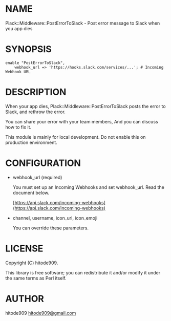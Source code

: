 # NAME

Plack::Middleware::PostErrorToSlack - Post error message to Slack when you app dies

# SYNOPSIS

    enable "PostErrorToSlack",
        webhook_url => 'https://hooks.slack.com/services/...'; # Incoming Webhook URL

# DESCRIPTION

When your app dies, Plack::Middleware::PostErrorToSlack posts the error to Slack, and rethrow the error.

You can share your error with your team members, And you can discuss how to fix it.

This module is mainly for local development. Do not enable this on production environment.

# CONFIGURATION

- webhook\_url (required)

    You must set up an Incoming Webhooks and set webhook\_url. Read the document below.

    [https://api.slack.com/incoming-webhooks](https://api.slack.com/incoming-webhooks)

- channel, username, icon\_url, icon\_emoji

    You can override these parameters.

# LICENSE

Copyright (C) hitode909.

This library is free software; you can redistribute it and/or modify
it under the same terms as Perl itself.

# AUTHOR

hitode909 <hitode909@gmail.com>
